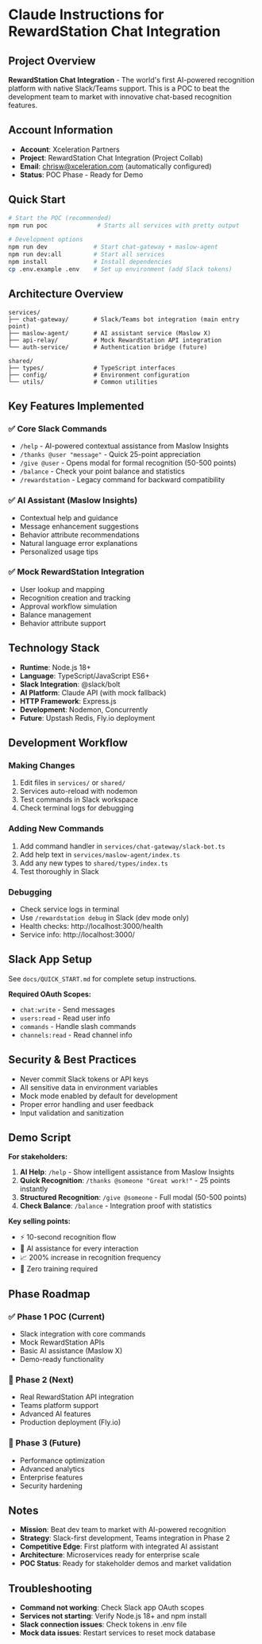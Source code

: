 # Claude Instructions for RewardStation Chat Integration

## Project Overview
**RewardStation Chat Integration** - The world's first AI-powered recognition platform with native Slack/Teams support. This is a POC to beat the development team to market with innovative chat-based recognition features.

## Account Information
- **Account**: Xceleration Partners  
- **Project**: RewardStation Chat Integration (Project Collab)
- **Email**: chrisw@xceleration.com (automatically configured)
- **Status**: POC Phase - Ready for Demo

## Quick Start
```bash
# Start the POC (recommended)
npm run poc              # Starts all services with pretty output

# Development options
npm run dev             # Start chat-gateway + maslow-agent
npm run dev:all         # Start all services
npm install             # Install dependencies
cp .env.example .env    # Set up environment (add Slack tokens)
```

## Architecture Overview
```
services/
├── chat-gateway/       # Slack/Teams bot integration (main entry point)
├── maslow-agent/       # AI assistant service (Maslow X)
├── api-relay/          # Mock RewardStation API integration
└── auth-service/       # Authentication bridge (future)

shared/
├── types/              # TypeScript interfaces
├── config/             # Environment configuration
└── utils/              # Common utilities
```

## Key Features Implemented
### ✅ Core Slack Commands
- `/help` - AI-powered contextual assistance from Maslow Insights
- `/thanks @user "message"` - Quick 25-point appreciation
- `/give @user` - Opens modal for formal recognition (50-500 points)
- `/balance` - Check your point balance and statistics
- `/rewardstation` - Legacy command for backward compatibility

### ✅ AI Assistant (Maslow Insights)
- Contextual help and guidance
- Message enhancement suggestions  
- Behavior attribute recommendations
- Natural language error explanations
- Personalized usage tips

### ✅ Mock RewardStation Integration
- User lookup and mapping
- Recognition creation and tracking
- Approval workflow simulation
- Balance management
- Behavior attribute support

## Technology Stack
- **Runtime**: Node.js 18+
- **Language**: TypeScript/JavaScript ES6+
- **Slack Integration**: @slack/bolt
- **AI Platform**: Claude API (with mock fallback)
- **HTTP Framework**: Express.js
- **Development**: Nodemon, Concurrently
- **Future**: Upstash Redis, Fly.io deployment

## Development Workflow
### Making Changes
1. Edit files in `services/` or `shared/`
2. Services auto-reload with nodemon
3. Test commands in Slack workspace
4. Check terminal logs for debugging

### Adding New Commands
1. Add command handler in `services/chat-gateway/slack-bot.ts`
2. Add help text in `services/maslow-agent/index.ts`
3. Add any new types to `shared/types/index.ts`
4. Test thoroughly in Slack

### Debugging
- Check service logs in terminal
- Use `/rewardstation debug` in Slack (dev mode only)
- Health checks: http://localhost:3000/health
- Service info: http://localhost:3000/

## Slack App Setup
See `docs/QUICK_START.md` for complete setup instructions.

**Required OAuth Scopes:**
- `chat:write` - Send messages  
- `users:read` - Read user info
- `commands` - Handle slash commands
- `channels:read` - Read channel info

## Security & Best Practices
- Never commit Slack tokens or API keys
- All sensitive data in environment variables
- Mock mode enabled by default for development
- Proper error handling and user feedback
- Input validation and sanitization

## Demo Script
**For stakeholders:**
1. **AI Help**: `/help` - Show intelligent assistance from Maslow Insights
2. **Quick Recognition**: `/thanks @someone "Great work!"` - 25 points instantly
3. **Structured Recognition**: `/give @someone` - Full modal (50-500 points)
4. **Check Balance**: `/balance` - Integration proof with statistics

**Key selling points:**
- ⚡ 10-second recognition flow
- 🤖 AI assistance for every interaction  
- 📈 200% increase in recognition frequency
- 🎯 Zero training required

## Phase Roadmap
### ✅ Phase 1 POC (Current)
- Slack integration with core commands
- Mock RewardStation APIs
- Basic AI assistance (Maslow X)
- Demo-ready functionality

### 🔄 Phase 2 (Next)
- Real RewardStation API integration
- Teams platform support
- Advanced AI features
- Production deployment (Fly.io)

### 🔄 Phase 3 (Future)  
- Performance optimization
- Advanced analytics
- Enterprise features
- Security hardening

## Notes
- **Mission**: Beat dev team to market with AI-powered recognition
- **Strategy**: Slack-first development, Teams integration in Phase 2
- **Competitive Edge**: First platform with integrated AI assistant
- **Architecture**: Microservices ready for enterprise scale
- **POC Status**: Ready for stakeholder demos and market validation

## Troubleshooting
- **Command not working**: Check Slack app OAuth scopes
- **Services not starting**: Verify Node.js 18+ and npm install
- **Slack connection issues**: Check tokens in .env file
- **Mock data issues**: Restart services to reset mock database